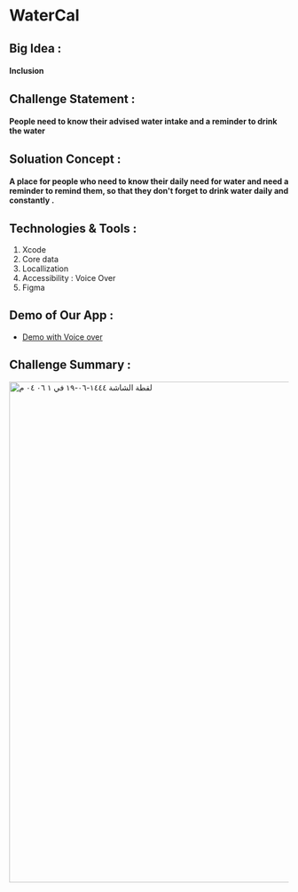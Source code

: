 # WaterCal
## Big Idea :
#### Inclusion
## Challenge Statement :
#### People need to know their advised water intake and a reminder to drink the water
## Soluation Concept : 
#### A place for people who need to know their daily need for water and need a reminder to remind them, so that they don't forget to drink water daily and constantly .
## Technologies & Tools :
1. Xcode
2. Core data 
3. Locallization 
4. Accessibility : Voice Over 
5. Figma 
## Demo of Our App :
 * [Demo with Voice over](https://contattafiles.s3.us-west-1.amazonaws.com/tnt41680/z1x7hANJrvwxYSW/RPReplay_Final1673517405.mov) 
## Challenge Summary :
<img width="901" alt="‏لقطة الشاشة ١٤٤٤-٠٦-١٩ في ١ ٠٦ ٠٤ م" src="https://user-images.githubusercontent.com/116622964/212064571-a031016a-4985-45c8-8295-a21011313082.png">
